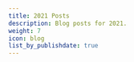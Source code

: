 ```yaml
---
title: 2021 Posts
description: Blog posts for 2021.
weight: 7
icon: blog
list_by_publishdate: true
---
```

